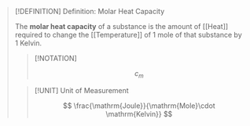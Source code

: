 >[!DEFINITION] Definition: Molar Heat Capacity
>
>The **molar heat capacity** of a substance is the amount of [[Heat]] required to change the [[Temperature]] of $1$ mole of that substance by $1$ Kelvin.
>
>>[!NOTATION]
>>
>>$$
>>c_m
>>$$
>>
>
>>[!UNIT] Unit of Measurement
>>
>>$$
>>\frac{\mathrm{Joule}}{\mathrm{Mole}\cdot \mathrm{Kelvin}}
>>$$
>>